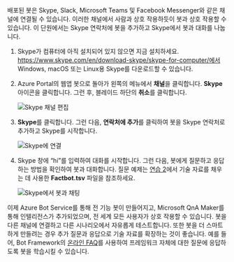배포된 봇은 Skype, Slack, Microsoft Teams 및 Facebook Messenger와 같은 채널에 연결될 수 있습니다. 이러한 채널에서 사람과 상호 작용하듯이 봇과 상호 작용할 수 있습니다. 이 단원에서는 Skype 연락처에 봇을 추가하고 Skype에서 봇과 대화를 나눕니다.

1. Skype가 컴퓨터에 아직 설치되어 있지 않으면 지금 설치하세요. https://www.skype.com/en/download-skype/skype-for-computer/에서 Windows, macOS 또는 Linux용 Skype를 다운로드할 수 있습니다.

1. Azure Portal의 웹앱 봇으로 돌아가 왼쪽의 메뉴에서 **채널**을 클릭합니다. **Skype** 아이콘을 클릭합니다. 그런 후, 블레이드 하단의 **취소**를 클릭합니다.

    ![Skype 채널 편집](../media-draft/7-portal-edit-skype.png)

1. **Skype**를 클릭합니다. 그런 다음, **연락처에 추가**를 클릭하여 봇을 Skype 연락처로 추가하고 Skype를 시작합니다.

    ![Skype에 연결](../media-draft/7-portal-click-skype.png)

1. Skype 창에 “hi”를 입력하여 대화를 시작합니다. 그런 다음, 봇에게 질문하고 응답하는 방법을 확인하여 봇과 대화합니다. 질문 예제는 [연습 2](#Exercise2)에서 기술 자료를 채우는 데 사용한 **Factbot.tsv** 파일을 참조하세요.
 
    ![Skype에서 봇과 채팅](../media-draft/7-skype-responses.png)

이제 Azure Bot Service를 통해 전 기능 봇이 만들어지고, Microsoft QnA Maker를 통해 인텔리전스가 추가되었으며, 전 세계 모든 사용자가 상호 작용할 수 있습니다. 봇을 다른 채널에 연결하고 다른 시나리오에서 자유롭게 테스트합니다. 또한 봇을 더 스마트하게 만들려는 경우 추가 질문과 응답으로 기술 자료를 확장하는 것이 좋습니다. 예를 들어, Bot Framework의 [온라인 FAQ](https://docs.microsoft.com/azure/bot-service/bot-service-resources-bot-framework-faq?view=azure-bot-service-3.0)를 사용하여 프레임워크 자체에 대한 질문에 응답하도록 봇을 학습시킬 수 있습니다.